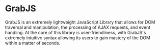 # GrabJS

GrabJS is an extremely lightweight JavaScript Library that allows for DOM traversal and manipulation, the processing of AJAX requests, and event handling. At the core of this library is user-friendliness, with GrabJS's extremely intuitive syntax allowing its users to gain mastery of the DOM within a matter of seconds.
